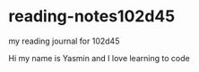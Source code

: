 # reading-notes102d45
my reading journal for 102d45

Hi my name is Yasmin and I love learning to code


